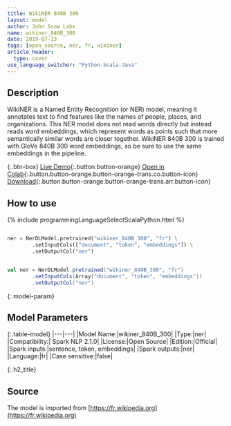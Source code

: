 ```yaml
---
title: WikiNER 840B 300
layout: model
author: John Snow Labs
name: wikiner_840B_300
date: 2019-07-13
tags: [open_source, ner, fr, wikiner]
article_header:
  type: cover
use_language_switcher: "Python-Scala-Java"
---
```


## Description
WikiNER is a Named Entity Recognition (or NER) model, meaning it annotates text to find features like the names of people, places, and organizations. This NER model does not read words directly but instead reads word embeddings, which represent words as points such that more semantically similar words are closer together. WikiNER 840B 300 is trained with GloVe 840B 300 word embeddings, so be sure to use the same embeddings in the pipeline.

{:.btn-box}
[Live Demo](https://demo.johnsnowlabs.com/public/NER_FR){:.button.button-orange}
[Open in Colab](https://colab.research.google.com/github/JohnSnowLabs/spark-nlp-workshop/blob/master/tutorials/streamlit_notebooks/NER_FR.ipynb){:.button.button-orange.button-orange-trans.co.button-icon}
[Download](||https://s3.amazonaws.com/auxdata.johnsnowlabs.com/public/models/wikiner_840B_300_fr_2.1.0_2.4_1563035043013.zip){:.button.button-orange.button-orange-trans.arr.button-icon}

## How to use 

{% include programmingLanguageSelectScalaPython.html %}

```python

ner = NerDLModel.pretrained("wikiner_840B_300", "fr") \
        .setInputCols(["document", "token", "embeddings"]) \
        .setOutputCol("ner")
```

```scala

val ner = NerDLModel.pretrained("wikiner_840B_300", "fr")
        .setInputCols(Array("document", "token", "embeddings"))
        .setOutputCol("ner")
```

{:.model-param}
## Model Parameters

{:.table-model}
|---|---|
|Model Name:|wikiner_840B_300|
|Type:|ner|
|Compatibility:| Spark NLP 2.1.0|
|License:|Open Source|
|Edition:|Official|
|Spark inputs:|sentence, token, embeddings|
|Spark outputs:|ner|
|Language:|fr|
|Case sensitive:|false|

{:.h2_title}
## Source
The model is imported from [https://fr.wikipedia.org](https://fr.wikipedia.org)